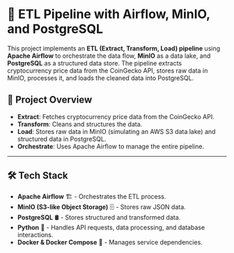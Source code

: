 # 🚀 ETL Pipeline with Airflow, MinIO, and PostgreSQL

This project implements an **ETL (Extract, Transform, Load) pipeline** using **Apache Airflow** to orchestrate the data flow, **MinIO** as a data lake, and **PostgreSQL** as a structured data store. The pipeline extracts cryptocurrency price data from the CoinGecko API, stores raw data in MinIO, processes it, and loads the cleaned data into PostgreSQL.

## 📖 Project Overview

- **Extract**: Fetches cryptocurrency price data from the CoinGecko API.
- **Transform**: Cleans and structures the data.
- **Load**: Stores raw data in MinIO (simulating an AWS S3 data lake) and structured data in PostgreSQL.
- **Orchestrate**: Uses Apache Airflow to manage the entire pipeline.

---

## 🛠️ **Tech Stack**
- **Apache Airflow** 🏗️ - Orchestrates the ETL process.
- **MinIO (S3-like Object Storage)** 🗄️ - Stores raw JSON data.
- **PostgreSQL** 🛢️ - Stores structured and transformed data.
- **Python** 🐍 - Handles API requests, data processing, and database interactions.
- **Docker & Docker Compose** 🐳 - Manages service dependencies.
